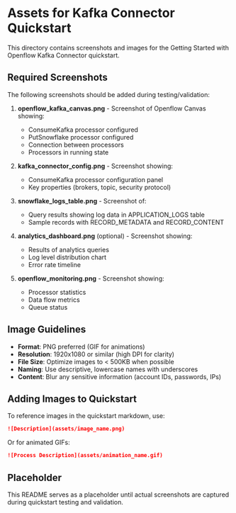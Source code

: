 # Assets for Kafka Connector Quickstart

This directory contains screenshots and images for the Getting Started with Openflow Kafka Connector quickstart.

## Required Screenshots

The following screenshots should be added during testing/validation:

1. **openflow_kafka_canvas.png** - Screenshot of Openflow Canvas showing:
   - ConsumeKafka processor configured
   - PutSnowflake processor configured
   - Connection between processors
   - Processors in running state

2. **kafka_connector_config.png** - Screenshot showing:
   - ConsumeKafka processor configuration panel
   - Key properties (brokers, topic, security protocol)

3. **snowflake_logs_table.png** - Screenshot of:
   - Query results showing log data in APPLICATION_LOGS table
   - Sample records with RECORD_METADATA and RECORD_CONTENT

4. **analytics_dashboard.png** (optional) - Screenshot showing:
   - Results of analytics queries
   - Log level distribution chart
   - Error rate timeline

5. **openflow_monitoring.png** - Screenshot showing:
   - Processor statistics
   - Data flow metrics
   - Queue status

## Image Guidelines

- **Format**: PNG preferred (GIF for animations)
- **Resolution**: 1920x1080 or similar (high DPI for clarity)
- **File Size**: Optimize images to < 500KB when possible
- **Naming**: Use descriptive, lowercase names with underscores
- **Content**: Blur any sensitive information (account IDs, passwords, IPs)

## Adding Images to Quickstart

To reference images in the quickstart markdown, use:

```markdown
![Description](assets/image_name.png)
```

Or for animated GIFs:

```markdown
![Process Description](assets/animation_name.gif)
```

## Placeholder

This README serves as a placeholder until actual screenshots are captured during quickstart testing and validation.
